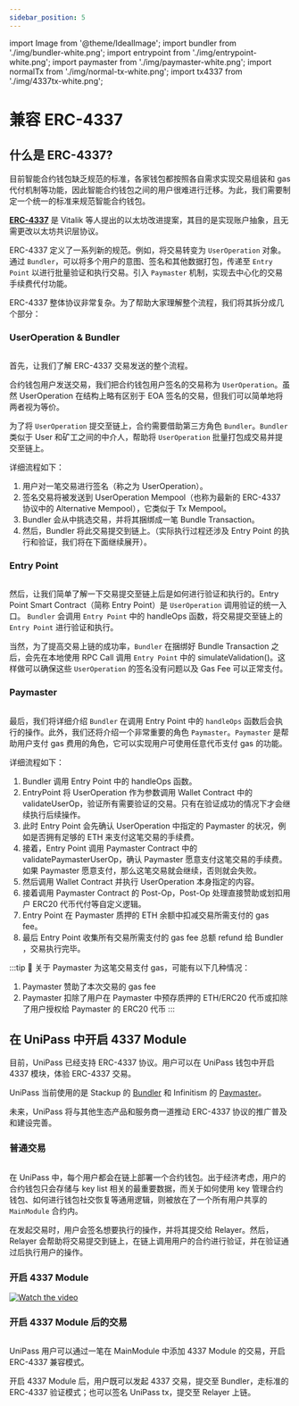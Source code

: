 ```yaml
---
sidebar_position: 5
---
```


import Image from '@theme/IdealImage';
import bundler from './img/bundler-white.png';
import entrypoint from './img/entrypoint-white.png';
import paymaster from './img/paymaster-white.png';
import normalTx from './img/normal-tx-white.png';
import tx4337 from './img/4337tx-white.png';

# 兼容 ERC-4337

## 什么是 ERC-4337?

目前智能合约钱包缺乏规范的标准，各家钱包都按照各自需求实现交易组装和 gas 代付机制等功能，因此智能合约钱包之间的用户很难进行迁移。为此，我们需要制定一个统一的标准来规范智能合约钱包。

[**ERC-4337**](https://eips.ethereum.org/EIPS/eip-4337) 是 Vitalik 等人提出的以太坊改进提案，其目的是实现账户抽象，且无需更改以太坊共识层协议。

ERC-4337 定义了一系列新的规范。例如，将交易转变为 `UserOperation` 对象。通过 `Bundler`，可以将多个用户的意图、签名和其他数据打包，传递至 `Entry Point` 以进行批量验证和执行交易。引入 `Paymaster` 机制，实现去中心化的交易手续费代付功能。

ERC-4337 整体协议非常复杂。为了帮助大家理解整个流程，我们将其拆分成几个部分：

### UserOperation & Bundler

<Image img={bundler} />

首先，让我们了解 ERC-4337 交易发送的整个流程。

合约钱包用户发送交易，我们把合约钱包用户签名的交易称为 `UserOperation`。虽然 UserOperation 在结构上略有区别于 EOA 签名的交易，但我们可以简单地将两者视为等价。

为了将 `UserOperation` 提交至链上，合约需要借助第三方角色 `Bundler`。`Bundler` 类似于 User 和矿工之间的中介人，帮助将 `UserOperation` 批量打包成交易并提交至链上。

详细流程如下：

1. 用户对一笔交易进行签名（称之为 UserOperation）。
2. 签名交易将被发送到 UserOperation Mempool（也称为最新的 ERC-4337 协议中的 Alternative Mempool），它类似于 Tx Mempool。
3. Bundler 会从中挑选交易，并将其捆绑成一笔 Bundle Transaction。
4. 然后，Bundler 将此交易提交到链上。（实际执行过程还涉及 Entry Point 的执行和验证，我们将在下面继续展开）。

### Entry Point

<Image img={entrypoint} />

然后，让我们简单了解一下交易提交至链上后是如何进行验证和执行的。Entry Point Smart Contract（简称 Entry Point）是 `UserOperation` 调用验证的统一入口。 `Bundler` 会调用 `Entry Point` 中的 handleOps 函数，将交易提交至链上的 `Entry Point` 进行验证和执行。

当然，为了提高交易上链的成功率，`Bundler` 在捆绑好 Bundle Transaction 之后，会先在本地使用 RPC Call 调用 `Entry Point` 中的 simulateValidation()。这样做可以确保这些 `UserOperation` 的签名没有问题以及 Gas Fee 可以正常支付。

### Paymaster

<Image img={paymaster} />

最后，我们将详细介绍 `Bundler` 在调用 Entry Point 中的 `handleOps` 函数后会执行的操作。此外，我们还将介绍一个非常重要的角色 `Paymaster`。`Paymaster` 是帮助用户支付 gas 费用的角色，它可以实现用户可使用任意代币支付 gas 的功能。

详细流程如下：

1. Bundler 调用 Entry Point 中的 handleOps 函数。
2. EntryPoint 将 UserOperation 作为参数调用 Wallet Contract 中的 validateUserOp，验证所有需要验证的交易。只有在验证成功的情况下才会继续执行后续操作。
3. 此时 Entry Point 会先确认 UserOperation 中指定的 Paymaster 的状况，例如是否拥有足够的 ETH 来支付这笔交易的手续费。
4. 接着，Entry Point 调用 Paymaster Contract 中的 validatePaymasterUserOp，确认 Paymaster 愿意支付这笔交易的手续费。如果 Paymaster 愿意支付，那么这笔交易就会继续，否则就会失败。
5. 然后调用 Wallet Contract 并执行 UserOperation 本身指定的内容。
6. 接着调用 Paymaster Contract 的 Post-Op，Post-Op 处理直接赞助或划扣用户 ERC20 代币代付等自定义逻辑。
7. Entry Point 在 Paymaster 质押的 ETH 余额中扣减交易所需支付的 gas fee。
8. 最后 Entry Point 收集所有交易所需支付的 gas fee 总额 refund 给 Bundler ，交易执行完毕。

:::tip 📌 关于 Paymaster 为这笔交易支付 gas，可能有以下几种情况：
1. Paymaster 赞助了本次交易的 gas fee
2. Paymaster 扣除了用户在 Paymaster 中预存质押的 ETH/ERC20 代币或扣除了用户授权给 Paymaster 的 ERC20 代币
:::

## 在 UniPass 中开启 4337 Module

目前，UniPass 已经支持 ERC-4337 协议。用户可以在 UniPass 钱包中开启 4337 模块，体验 ERC-4337 交易。

UniPass 当前使用的是 Stackup 的 [Bundler](https://github.com/stackup-wallet/stackup-bundler) 和 Infinitism 的 [Paymaster](https://github.com/eth-infinitism/account-abstraction/blob/develop/contracts/samples/VerifyingPaymaster.sol)。

未来，UniPass 将与其他生态产品和服务商一道推动 ERC-4337 协议的推广普及和建设完善。

### 普通交易

<Image img={normalTx} />

在 UniPass 中，每个用户都会在链上部署一个合约钱包。出于经济考虑，用户的合约钱包只会存储与 key list 相关的最重要数据，而关于如何使用 key 管理合约钱包、如何进行钱包社交恢复等通用逻辑，则被放在了一个所有用户共享的 `MainModule` 合约内。

在发起交易时，用户会签名想要执行的操作，并将其提交给 Relayer。然后，Relayer 会帮助将交易提交到链上，在链上调用用户的合约进行验证，并在验证通过后执行用户的操作。

### 开启 4337 Module

[![Watch the video](https://cdn.loom.com/sessions/thumbnails/8d086e95fea54061b433af679d29bd7d-with-play.gif)](https://www.loom.com/share/8d086e95fea54061b433af679d29bd7d)

### 开启 4337 Module 后的交易

<Image img={tx4337} />

UniPass 用户可以通过一笔在 MainModule 中添加 4337 Module 的交易，开启 ERC-4337 兼容模式。

开启 4337 Module 后，用户既可以发起 4337 交易，提交至 Bundler，走标准的 ERC-4337 验证模式；也可以签名 UniPass tx，提交至 Relayer 上链。